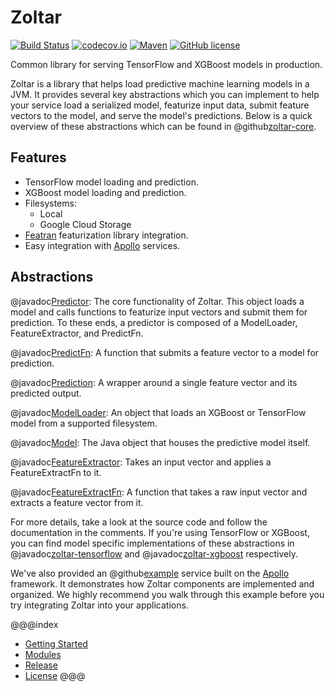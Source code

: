 # Zoltar

[![Build Status](https://travis-ci.org/spotify/zoltar.svg?branch=master)](https://travis-ci.org/spotify/zoltar)
[![codecov.io](https://codecov.io/github/spotify/zoltar/coverage.svg?branch=master)](https://codecov.io/github/spotify/zoltar?branch=master)
[![Maven](https://img.shields.io/maven-central/v/com.spotify/zoltar-core.svg)](https://search.maven.org/#search%7Cga%7C1%7Ccom.spotify.zoltar)
[![GitHub license](https://img.shields.io/github/license/spotify/zoltar.svg)](./LICENSE)

Common library for serving TensorFlow and XGBoost models in production.

Zoltar is a library that helps load predictive machine learning models in a JVM. It provides several key abstractions which you can implement to help your service load a serialized model, featurize input data, submit feature vectors to the model, and serve the model's predictions. Below is a quick overview of these abstractions which can be found in @github[zoltar-core](../../zoltar-core/src/main/java/com/spotify/zoltar).

## Features

* TensorFlow model loading and prediction.
* XGBoost model loading and prediction.
* Filesystems:
    * Local
    * Google Cloud Storage
* [Featran](https://github.com/spotify/featran) featurization library integration.
* Easy integration with [Apollo](https://github.com/spotify/apollo) services.

## Abstractions

@javadoc[Predictor](com.spotify.zoltar.Predictor):
The core functionality of Zoltar. This object loads a model and calls functions to featurize input vectors and submit them for prediction. To these ends, a predictor is composed of a ModelLoader, FeatureExtractor, and PredictFn.

@javadoc[PredictFn](com.spotify.zoltar.PredictFns):
A function that submits a feature vector to a model for prediction.

@javadoc[Prediction](com.spotify.zoltar.Prediction):
A wrapper around a single feature vector and its predicted output.

@javadoc[ModelLoader](com.spotify.zoltar.ModelLoader):
An object that loads an XGBoost or TensorFlow model from a supported filesystem. 

@javadoc[Model](com.spotify.zoltar.Model):
The Java object that houses the predictive model itself.

@javadoc[FeatureExtractor](com.spotify.zoltar.FeatureExtractor):
Takes an input vector and applies a FeatureExtractFn to it.

@javadoc[FeatureExtractFn](com.spotify.zoltar.FeatureExtractFns):
A function that takes a raw input vector and extracts a feature vector from it.

For more details, take a look at the source code and follow the documentation in the comments. If you're using TensorFlow or XGBoost, you can find model specific implementations of these abstractions in @javadoc[zoltar-tensorflow](com.spotify.zoltar.tf.package-summary) and @javadoc[zoltar-xgboost](com.spotify.zoltar.xgboost.package-summary) respectively.

We've also provided an @github[example](../../examples/apollo-service-example/src/main/java/com/spotify/zoltar/examples/apollo) service built on the [Apollo](https://github.com/spotify/apollo) framework. It demonstrates how Zoltar components are implemented and organized. We highly recommend you walk through this example before you try integrating Zoltar into your applications.

@@@index
* [Getting Started](getting-started.md)
* [Modules](modules/index.md)
* [Release](release.md)
* [License](license.md)
@@@